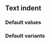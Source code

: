 
## Text indent


<!-- <values.textIndent> -->
### Default values

<!-- </values.textIndent> -->

<!-- <variants.textIndent> -->
### Default variants

<!-- </variants.textIndent> -->
